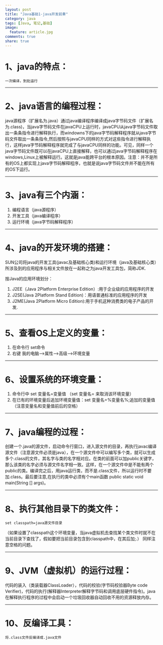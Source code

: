 ```yaml
---
layout: post
title: "Java基础1-java开发前奏"
category: java
tags: [Java, 笔记,基础]
image:
  feature: article.jpg
comments: true
share: true
---
```


# 1、java的特点： #
	一次编译，到处运行	

----------


# 2、java语言的编程过程： #
java源程序（扩展名为.java）通过java编译程序编译成java字节码文件（扩展名为.class)，当java字节码文件在javaCPU上运行时，javaCPU从java字节码文件取出一条条指令进行解释执行，而windowns下的java字节码解释程序就从java字节码文件取出一条条指令,然后按照与javaCPU同样的方式对这些指令进行解释执行，这样java字节码解释程序就完成了与javaCPU同样的功能。可见，同样一个java字节码文件既可以在javaCPU上直接解释，也可以通过java字节码解释程序在windows,Linux上被解释运行。这就是java能跨平台的根本原因。注意：并不是所有的OS上都实现上java字节码解释程序，也就是说java字节码文件并不能在所有的OS下运行。

----------

# 3、java有三个内涵： #

1. 编程语言（java源程序）
2. 开发工具（java编译程序） 
3. 运行环境（java字节码解释程序）

----------

# 4、java的开发环境的搭建： #

SUN公司将java的开发工具(javac及基础核心类)和运行环境（java及基础核心类）所涉及到的应用程序与相关文件放在一起称之为java开发工具包，简称JDK.

按Java的应用环境划分：

1. J2EE（Java 2Platform Enterprise Edition）:用于企业级的应用程序的开发
1. J2SE(Java 2Platform Stand Edition)：用语普通标准的应用程序的开发
1. J2ME(Java 2Platform Micro Edition):用于手机这种消费类的电子产品的开发.

----------

# 5、查看OS上定义的变量： #

1. 在命令行 set命令
1. 右键 我的电脑-->属性-->高级-->环境变量

----------

# 6、设置系统的环境变量： 

1. 命令行中 set 变量名=变量值 （set 变量名=     来取消该环境变量）
1. 在已有的环境变量后追加环境变量值：set 变量名=%变量名%;追加的变量值  （注意变量名和变量值前后的空格）

----------

# 7、java编程的过程： #
创建一个.java的源文件，启动命令行窗口，进入源文件的目录，再执行javac编译源文件（注意源文件必须是java），在一个源文件中可以编写多个类，就可以生成多个.class的文件，其名字与类的名字相对应。在类的前面可以加public关键字，那么该类的名字必须与源文件名字相一致。这样，在一个源文件中是不能有两个public的类。编译完之后，用java运行类，而不是.class文件，所以运行时不要加.class。最后要注意,在执行的类中必须有个main函数 public static void main(String [] args)。

----------


# 8、执行其他目录下的类文件： #

	set classpath=java源文件目录

（如果设置了classpath这个环境变量，当java虚拟机去查找某个类文件时就不在当前目录下查找了，假如要把当前目录包含到classpath中，在其后加;.） 同样注意空格的问题。

----------

# 9、JVM（虚拟机）的运行过程： #

代码的装入（类装载器ClassLoader），代码的校验(字节码校验器Byte code Verifier)，代码的执行(解释器Interpreter解释字节码和调用底层硬件指令)。java在解释执行程序的过程中会启动一个垃圾回收器自动回收不用的资源释放内存。

----------

# 10、反编译工具： #
	将.class文件反编译成.java文件